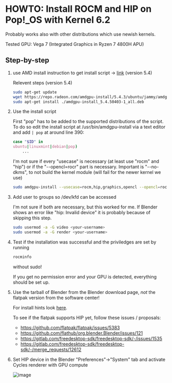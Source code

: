 # HOWTO: Install ROCM and HIP on Pop!_OS with Kernel 6.2

Probably works also with other distributions which use newish kernels.

Tested GPU: Vega 7 (Integrated Graphics in Ryzen 7 4800H APU)

## Step-by-step

1. use AMD install instruction to get install script -> [link](https://docs.amd.com/bundle/ROCm-Installation-Guide-v5.4.3/page/How_to_Install_ROCm.html) (version 5.4)

    Relevent steps (version 5.4)

    ```bash
    sudo apt-get update
    wget https://repo.radeon.com/amdgpu-install/5.4.3/ubuntu/jammy/amdgpu-install_5.4.50403-1_all.deb 
    sudo apt-get install ./amdgpu-install_5.4.50403-1_all.deb
    ```

2. Use the install script
    
    First "pop" has to be added to the supported distributions of the script.
    To do so edit the install script at /usr/bin/amdgpu-install via a text editor and add `| pop` at around line 390:
    
    ```bash
    case "$ID" in
    ubuntu|linuxmint|debian|pop)
        ...
    ```

    I'm not sure if every "usecase" is necessary (at least use "rocm" and "hip") or if the "--opencl=rocr" part is necessary.
    Important is "--no-dkms", to not build the kernel module (will fail for the newer kernel we use)

    ```bash
    sudo amdgpu-install --usecase=rocm,hip,graphics,opencl --opencl=rocr --no-dkms
    ```

3. Add user to groups so /dev/kfd can be accessed

    I'm not sure if both are necessary, but this worked for me.
    If Blender shows an error like "hip: Invalid device" it is probably because of skipping this step.

    ```bash
    sudo usermod -a -G video <your-username>
    sudo usermod -a -G render <your-username>
    ```

4. Test if the installation was successful and the priviledges are set by running

    ```bash
    rocminfo 
    ```
    without sudo!
    
    If you get no permission error and your GPU is detected, everything should be set up.

5. Use the tarball of Blender from the Blender download page, _not_ the flatpak version from the software center!

    For install hints look [here](https://ubuntuhandbook.org/index.php/2021/12/blender-3-0-released-install-tarball/).

    To see if the flatpak supports HIP yet, follow these issues / proposals:
    - https://github.com/flatpak/flatpak/issues/5383
    - https://github.com/flathub/org.blender.Blender/issues/121
    - https://gitlab.com/freedesktop-sdk/freedesktop-sdk/-/issues/1535
    - https://gitlab.com/freedesktop-sdk/freedesktop-sdk/-/merge_requests/12612

6. Set HIP device in the Blender "Preferences"->"System" tab and activate Cycles renderer with GPU compute

    ![image](https://user-images.githubusercontent.com/18579177/232140758-0a78c6e1-0fee-4d45-a2cf-0075c9922e43.png)
